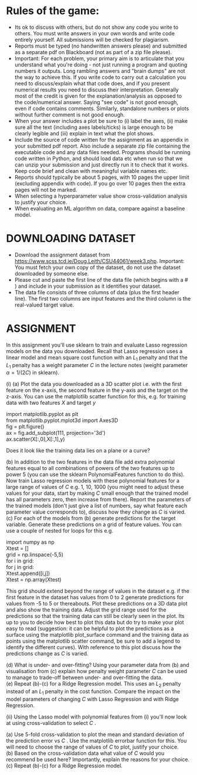 # Rules of the game:

- Its ok to discuss with others, but do not show any code you write to others. You must write answers in your own words and write code entirely yourself. All submissions will be checked for plagiarism.  
- Reports must be typed (no handwritten answers please) and submitted as a separate pdf on Blackboard (not as part of a zip file please).  
- Important: For each problem, your primary aim is to articulate that you understand what you're doing - not just running a program and quoting numbers it outputs. Long rambling answers and "brain dumps" are not the way to achieve this. If you write code to carry out a calculation you need to discuss/explain what that code does, and if you present numerical results you need to discuss their interpretation. Generally most of the credit is given for the explanation/analysis as opposed to the code/numerical answer. Saying "see code" is not good enough, even if code contains comments. Similarly, standalone numbers or plots without further comment is not good enough.  
- When your answer includes a plot be sure to (i) label the axes, (ii) make sure all the text (including axes labels/ticks) is large enough to be clearly legible and (iii) explain in text what the plot shows.  
- Include the source of code written for the assignment as an appendix in your submitted pdf report. Also include a separate zip file containing the executable code and any data files needed. Programs should be running code written in Python, and should load data etc when run so that we can unzip your submission and just directly run it to check that it works. Keep code brief and clean with meaningful variable names etc.  
- Reports should typically be about 5 pages, with 10 pages the upper limit (excluding appendix with code). If you go over 10 pages then the extra pages will not be marked.  
- When selecting a hyperparameter value show cross-validation analysis to justify your choice.  
- When evaluating an ML algorithm on data, compare against a baseline model.

# DOWNLOADING DATASET

- Download the assignment dataset from https://www.scss.tcd.ie/Doug.Leith/CSU44061/week3.php. Important: You must fetch your own copy of the dataset, do not use the dataset downloaded by someone else.  
- Please cut and paste the first line of the data file (which begins with a  $\#$  ) and include in your submission as it identifies your dataset.  
- The data file consists of three columns of data (plus the first header line). The first two columns are input features and the third column is the real-valued target value.

# ASSIGNMENT

In this assignment you'll use sklearn to train and evaluate Lasso regression models on the data you downloaded. Recall that Lasso regression uses a linear model and mean square cost function with an  $L_{1}$  penalty and that the  $L_{1}$  penalty has a weight parameter  $C$  in the lecture notes (weight parameter  $\alpha = 1 / (2C)$  in sklearn).

(i) (a) Plot the data you downloaded as a 3D scatter plot i.e. with the first feature on the x-axis, the second feature in the y-axis and the target on the z-axis. You can use the matplotlib scatter function for this, e.g. for training data with two features  $X$  and target  $y$

import matplotlib.pyplot as plt  
from matplotlib.pyplot.mplot3d import Axes3D  
fig = plt.figure()  
ax = fig.add_subplot(111, projection='3d')  
ax.scatter(X[:,0],X[:,1],y)

Does it look like the training data lies on a plane or a curve?

(b) In addition to the two features in the data file add extra polynomial features equal to all combinations of powers of the two features up to power 5 (you can use the sklearn PolynomialFeatures function to do this). Now train Lasso regression models with these polynomial features for a large range of values of  $C$  e.g. 1, 10, 1000 (you might need to adjust these values for your data, start by making  $C$  small enough that the trained model has all parameters zero, then increase from there). Report the parameters of the trained models (don't just give a list of numbers, say what feature each parameter value corresponds to), discuss how they change as  $C$  is varied.  
(c) For each of the models from (b) generate predictions for the target variable. Generate these predictions on a grid of feature values. You can use a couple of nested for loops for this e.g.

import numpy as np  
Xtest = []  
grid = np.linspace(-5,5)  
for i in grid:  
    for j in grid:  
        Xtest.append([i,j])  
Xtest = np.array(Xtest)

This grid should extend beyond the range of values in the dataset e.g. if the first feature in the dataset has values from 0 to 2 generate predictions for values from -5 to 5 or thereabouts. Plot these predictions on a 3D data plot and also show the training data. Adjust the grid range used for the predictions so that the training data can still be clearly seen in the plot. Its up to you to decide how best to plot this data but do try to make your plot easy to read (suggestion: it can be helpful to plot the predictions as a surface using the matplotlib plot_surface command and the training data as points using the matplotlib scatter command, be sure to add a legend to identify the different curves). With reference to this plot discuss how the predictions change as  $C$  is varied.

(d) What is under- and over-fitting? Using your parameter data from (b) and visualisation from (c) explain how penalty weight parameter  $C$  can be used to manage to trade-off between under- and over-fitting the data.  
(e) Repeat (b)-(c) for a Ridge Regression model. This uses an  $L_{2}$  penalty instead of an  $L_{1}$  penalty in the cost function. Compare the impact on the model parameters of changing  $C$  with Lasso Regression and with Ridge Regression.

(ii) Using the Lasso model with polynomial features from (i) you'll now look at using cross-validation to select  $C$ .

(a) Use 5-fold cross-validation to plot the mean and standard deviation of the prediction error vs  $C$ . Use the matplotlib errorbar function for this. You will need to choose the range of values of  $C$  to plot, justify your choice.  
(b) Based on the cross-validation data what value of  $C$  would you recommend be used here? Importantly, explain the reasons for your choice.  
(c) Repeat (b)-(c) for a Ridge Regression model.
